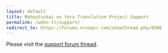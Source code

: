 ```yaml
---
layout: default
title: Mahoutsukai no Yoru Translation Project Support
permalink: /wohn-tl/support/
redirect_to: https://forums.nrvnqsr.com/showthread.php/8586
---
```


Please visit the [support forum thread](https://forums.nrvnqsr.com/showthread.php/8586).
